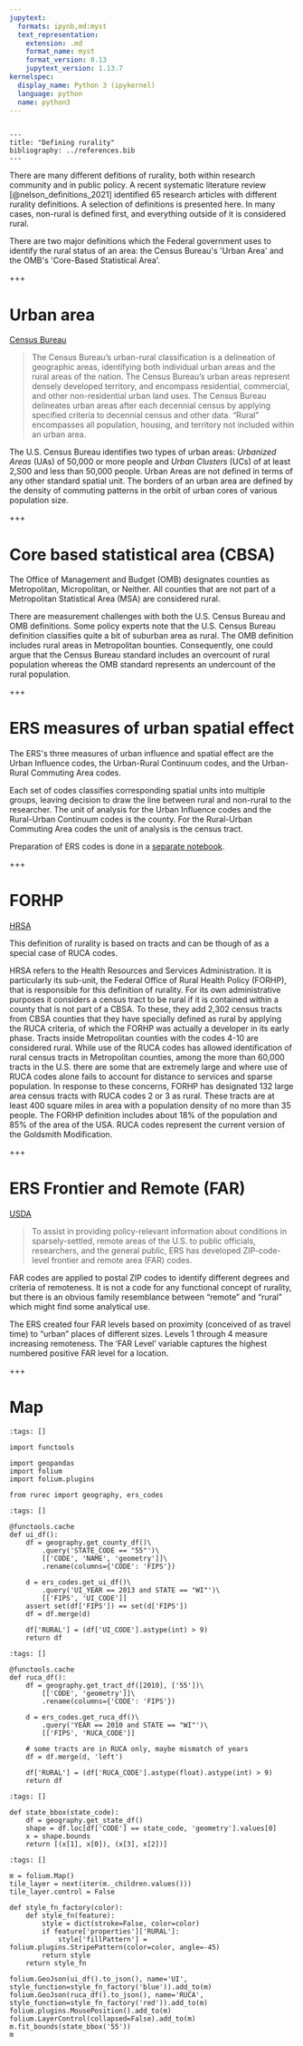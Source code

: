 ```yaml
---
jupytext:
  formats: ipynb,md:myst
  text_representation:
    extension: .md
    format_name: myst
    format_version: 0.13
    jupytext_version: 1.13.7
kernelspec:
  display_name: Python 3 (ipykernel)
  language: python
  name: python3
---
```


```{raw-cell}

---
title: "Defining rurality"
bibliography: ../references.bib
---
```

There are many different defitions of rurality, both within research community and in public policy. A recent systematic literature review [@nelson_definitions_2021] identified 65 research articles with different rurality definitions. A selection of definitions is presented here. In many cases, non-rural is defined first, and everything outside of it is considered rural.

There are two major definitions which the Federal government uses to identify the rural status of an area: the Census Bureau's 'Urban Area' and the OMB's 'Core-Based Statistical Area'.

+++

# Urban area

[Census Bureau](https://www.census.gov/programs-surveys/geography/guidance/geo-areas/urban-rural.html)

> The Census Bureau’s urban-rural classification is a delineation of geographic areas, identifying both individual urban areas and the rural areas of the nation. The Census Bureau’s urban areas represent densely developed territory, and encompass residential, commercial, and other non-residential urban land uses. The Census Bureau delineates urban areas after each decennial census by applying specified criteria to decennial census and other data. “Rural” encompasses all population, housing, and territory not included within an urban area.

The U.S. Census Bureau identifies two types of urban areas: *Urbanized Areas* (UAs) of 50,000 or more people and *Urban Clusters* (UCs) of at least 2,S00 and less than 50,000 people.
Urban Areas are not defined in terms of any other standard spatial unit.
The borders of an urban area are defined by the density of commuting patterns in the orbit of urban cores of various population size.

+++

# Core based statistical area (CBSA)

The Office of Management and Budget (OMB) designates counties as Metropolitan, Micropolitan, or Neither.
All counties that are not part of a Metropolitan Statistical Area (MSA) are considered rural. 

There are measurement challenges with both the U.S. Census Bureau and OMB definitions. 
Some policy experts note that the U.S. Census Bureau definition classifies quite a bit of suburban area as rural.
The OMB definition includes rural areas in Metropolitan bounties.
Consequently, one could argue that the Census Bureau standard includes an overcount of rural population whereas the OMB standard represents an undercount of the rural population.

+++

# ERS measures of urban spatial effect

The ERS's three measures of urban influence and spatial effect are the Urban Influence codes, the Urban-Rural Continuum codes, and the Urban-Rural Commuting Area codes.

Each set of codes classifies corresponding spatial units into multiple groups, leaving decision to draw the line between rural and non-rural to the researcher.
The unit of analysis for the Urban Influence codes and the Rural-Urban Continuum codes is the county.
For the Rural-Urban Commuting Area codes the unit of analysis is the census tract.

Preparation of ERS codes is done in a [separate notebook](ers_codes.ipynb).

+++

# FORHP

[HRSA](https://www.hrsa.gov/rural-health/about-us/definition/index.html)

This definition of rurality is based on tracts and can be though of as a special case of RUCA codes.

HRSA refers to the Health Resources and Services Administration.
It is particularly its sub-unit, the Federal Office of Rural Health Policy (FORHP), that is responsible for this definition of rurality.
For its own administrative purposes it considers a census tract to be rural if it is contained within a county that is not part of a CBSA.
To these, they add 2,302 census tracts from CBSA counties that they have specially defined as rural by applying the RUCA criteria, of which the FORHP was actually a developer in its early phase.
Tracts inside Metropolitan counties with the codes 4-10 are considered rural.
While use of the RUCA codes has allowed identification of rural census tracts in Metropolitan counties, among the more than 60,000 tracts in the U.S. there are some that are extremely large and where use of RUCA codes alone fails to account for distance to services and sparse population.
In response to these concerns, FORHP has designated 132 large area census tracts with RUCA codes 2 or 3 as rural.
These tracts are at least 400 square miles in area with a population density of no more than 35 people.
The FORHP definition includes about 18% of the population and 85% of the area of the USA.
RUCA codes represent the current version of the Goldsmith Modification.

+++

# ERS Frontier and Remote (FAR)

[USDA](https://www.ers.usda.gov/data-products/frontier-and-remote-area-codes.aspx)

> To assist in providing policy-relevant information about conditions in sparsely-settled, remote areas of the U.S. to public officials, researchers, and the general public, ERS has developed ZIP-code-level frontier and remote area (FAR) codes.

FAR codes are applied to postal ZIP codes to identify different degrees and criteria of remoteness.
It is not a code for any functional concept of rurality, but there is an obvious family resemblance between “remote” and “rural” which might find some analytical use.

The ERS created four FAR levels based on proximity (conceived of as travel time) to “urban” places of different sizes.
Levels 1 through 4 measure increasing remoteness.
The ‘FAR Level’ variable captures the highest numbered positive FAR level for a location.

+++

# Map

```{code-cell} ipython3
:tags: []

import functools

import geopandas
import folium
import folium.plugins

from rurec import geography, ers_codes
```

```{code-cell} ipython3
:tags: []

@functools.cache
def ui_df():
    df = geography.get_county_df()\
        .query('STATE_CODE == "55"')\
        [['CODE', 'NAME', 'geometry']]\
        .rename(columns={'CODE': 'FIPS'})

    d = ers_codes.get_ui_df()\
        .query('UI_YEAR == 2013 and STATE == "WI"')\
        [['FIPS', 'UI_CODE']]
    assert set(df['FIPS']) == set(d['FIPS'])
    df = df.merge(d)

    df['RURAL'] = (df['UI_CODE'].astype(int) > 9)
    return df
```

```{code-cell} ipython3
:tags: []

@functools.cache
def ruca_df():
    df = geography.get_tract_df([2010], ['55'])\
        [['CODE', 'geometry']]\
        .rename(columns={'CODE': 'FIPS'})

    d = ers_codes.get_ruca_df()\
        .query('YEAR == 2010 and STATE == "WI"')\
        [['FIPS', 'RUCA_CODE']]

    # some tracts are in RUCA only, maybe mismatch of years
    df = df.merge(d, 'left')

    df['RURAL'] = (df['RUCA_CODE'].astype(float).astype(int) > 9)
    return df
```

```{code-cell} ipython3
:tags: []

def state_bbox(state_code):
    df = geography.get_state_df()
    shape = df.loc[df['CODE'] == state_code, 'geometry'].values[0]
    x = shape.bounds
    return [(x[1], x[0]), (x[3], x[2])]
```

```{code-cell} ipython3
:tags: []

m = folium.Map()
tile_layer = next(iter(m._children.values()))
tile_layer.control = False

def style_fn_factory(color):
    def style_fn(feature):
        style = dict(stroke=False, color=color)
        if feature['properties']['RURAL']:
            style['fillPattern'] = folium.plugins.StripePattern(color=color, angle=-45)
        return style
    return style_fn

folium.GeoJson(ui_df().to_json(), name='UI', style_function=style_fn_factory('blue')).add_to(m)
folium.GeoJson(ruca_df().to_json(), name='RUCA', style_function=style_fn_factory('red')).add_to(m)
folium.plugins.MousePosition().add_to(m)
folium.LayerControl(collapsed=False).add_to(m)
m.fit_bounds(state_bbox('55'))
m
```
